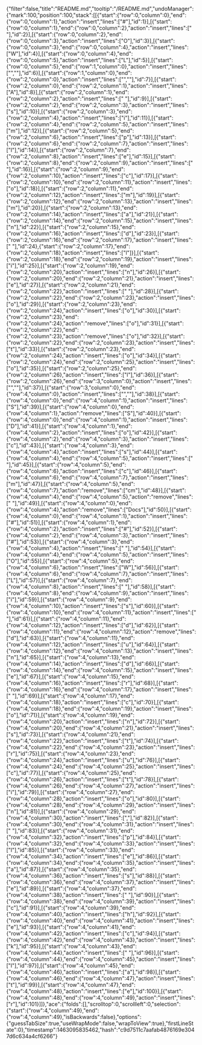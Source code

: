 {"filter":false,"title":"README.md","tooltip":"/README.md","undoManager":{"mark":100,"position":100,"stack":[[{"start":{"row":0,"column":0},"end":{"row":0,"column":1},"action":"insert","lines":["#"],"id":1}],[{"start":{"row":0,"column":1},"end":{"row":0,"column":2},"action":"insert","lines":[" "],"id":2}],[{"start":{"row":0,"column":2},"end":{"row":0,"column":3},"action":"insert","lines":["O"],"id":3}],[{"start":{"row":0,"column":3},"end":{"row":0,"column":4},"action":"insert","lines":["W"],"id":4}],[{"start":{"row":0,"column":4},"end":{"row":0,"column":5},"action":"insert","lines":["L"],"id":5}],[{"start":{"row":0,"column":5},"end":{"row":1,"column":0},"action":"insert","lines":["",""],"id":6}],[{"start":{"row":1,"column":0},"end":{"row":2,"column":0},"action":"insert","lines":["",""],"id":7}],[{"start":{"row":2,"column":0},"end":{"row":2,"column":1},"action":"insert","lines":["A"],"id":8}],[{"start":{"row":2,"column":1},"end":{"row":2,"column":2},"action":"insert","lines":[" "],"id":9}],[{"start":{"row":2,"column":2},"end":{"row":2,"column":3},"action":"insert","lines":["s"],"id":10}],[{"start":{"row":2,"column":3},"end":{"row":2,"column":4},"action":"insert","lines":["i"],"id":11}],[{"start":{"row":2,"column":4},"end":{"row":2,"column":5},"action":"insert","lines":["m"],"id":12}],[{"start":{"row":2,"column":5},"end":{"row":2,"column":6},"action":"insert","lines":["p"],"id":13}],[{"start":{"row":2,"column":6},"end":{"row":2,"column":7},"action":"insert","lines":["l"],"id":14}],[{"start":{"row":2,"column":7},"end":{"row":2,"column":8},"action":"insert","lines":["e"],"id":15}],[{"start":{"row":2,"column":8},"end":{"row":2,"column":9},"action":"insert","lines":[" "],"id":16}],[{"start":{"row":2,"column":9},"end":{"row":2,"column":10},"action":"insert","lines":["c"],"id":17}],[{"start":{"row":2,"column":10},"end":{"row":2,"column":11},"action":"insert","lines":["o"],"id":18}],[{"start":{"row":2,"column":11},"end":{"row":2,"column":12},"action":"insert","lines":["m"],"id":19}],[{"start":{"row":2,"column":12},"end":{"row":2,"column":13},"action":"insert","lines":["m"],"id":20}],[{"start":{"row":2,"column":13},"end":{"row":2,"column":14},"action":"insert","lines":["a"],"id":21}],[{"start":{"row":2,"column":14},"end":{"row":2,"column":15},"action":"insert","lines":["n"],"id":22}],[{"start":{"row":2,"column":15},"end":{"row":2,"column":16},"action":"insert","lines":["d"],"id":23}],[{"start":{"row":2,"column":16},"end":{"row":2,"column":17},"action":"insert","lines":[" "],"id":24},{"start":{"row":2,"column":17},"end":{"row":2,"column":18},"action":"insert","lines":["l"]}],[{"start":{"row":2,"column":18},"end":{"row":2,"column":19},"action":"insert","lines":["i"],"id":25}],[{"start":{"row":2,"column":19},"end":{"row":2,"column":20},"action":"insert","lines":["n"],"id":26}],[{"start":{"row":2,"column":20},"end":{"row":2,"column":21},"action":"insert","lines":["e"],"id":27}],[{"start":{"row":2,"column":21},"end":{"row":2,"column":22},"action":"insert","lines":[" "],"id":28}],[{"start":{"row":2,"column":22},"end":{"row":2,"column":23},"action":"insert","lines":["o"],"id":29}],[{"start":{"row":2,"column":23},"end":{"row":2,"column":24},"action":"insert","lines":["o"],"id":30}],[{"start":{"row":2,"column":23},"end":{"row":2,"column":24},"action":"remove","lines":["o"],"id":31}],[{"start":{"row":2,"column":22},"end":{"row":2,"column":23},"action":"remove","lines":["o"],"id":32}],[{"start":{"row":2,"column":22},"end":{"row":2,"column":23},"action":"insert","lines":["t"],"id":33}],[{"start":{"row":2,"column":23},"end":{"row":2,"column":24},"action":"insert","lines":["o"],"id":34}],[{"start":{"row":2,"column":24},"end":{"row":2,"column":25},"action":"insert","lines":["o"],"id":35}],[{"start":{"row":2,"column":25},"end":{"row":2,"column":26},"action":"insert","lines":["l"],"id":36}],[{"start":{"row":2,"column":26},"end":{"row":3,"column":0},"action":"insert","lines":["",""],"id":37}],[{"start":{"row":3,"column":0},"end":{"row":4,"column":0},"action":"insert","lines":["",""],"id":38}],[{"start":{"row":4,"column":0},"end":{"row":4,"column":1},"action":"insert","lines":["S"],"id":39}],[{"start":{"row":4,"column":0},"end":{"row":4,"column":1},"action":"remove","lines":["S"],"id":40}],[{"start":{"row":4,"column":0},"end":{"row":4,"column":1},"action":"insert","lines":["D"],"id":41}],[{"start":{"row":4,"column":1},"end":{"row":4,"column":2},"action":"insert","lines":["o"],"id":42}],[{"start":{"row":4,"column":2},"end":{"row":4,"column":3},"action":"insert","lines":["c"],"id":43}],[{"start":{"row":4,"column":3},"end":{"row":4,"column":4},"action":"insert","lines":["s"],"id":44}],[{"start":{"row":4,"column":4},"end":{"row":4,"column":5},"action":"insert","lines":[" "],"id":45}],[{"start":{"row":4,"column":5},"end":{"row":4,"column":6},"action":"insert","lines":["c"],"id":46}],[{"start":{"row":4,"column":6},"end":{"row":4,"column":7},"action":"insert","lines":["m"],"id":47}],[{"start":{"row":4,"column":5},"end":{"row":4,"column":7},"action":"remove","lines":["cm"],"id":48}],[{"start":{"row":4,"column":4},"end":{"row":4,"column":5},"action":"remove","lines":[" "],"id":49}],[{"start":{"row":4,"column":0},"end":{"row":4,"column":4},"action":"remove","lines":["Docs"],"id":50}],[{"start":{"row":4,"column":0},"end":{"row":4,"column":1},"action":"insert","lines":["#"],"id":51}],[{"start":{"row":4,"column":1},"end":{"row":4,"column":2},"action":"insert","lines":["#"],"id":52}],[{"start":{"row":4,"column":2},"end":{"row":4,"column":3},"action":"insert","lines":["#"],"id":53}],[{"start":{"row":4,"column":3},"end":{"row":4,"column":4},"action":"insert","lines":[" "],"id":54}],[{"start":{"row":4,"column":4},"end":{"row":4,"column":5},"action":"insert","lines":["O"],"id":55}],[{"start":{"row":4,"column":5},"end":{"row":4,"column":6},"action":"insert","lines":["W"],"id":56}],[{"start":{"row":4,"column":6},"end":{"row":4,"column":7},"action":"insert","lines":["L"],"id":57}],[{"start":{"row":4,"column":7},"end":{"row":4,"column":8},"action":"insert","lines":[" "],"id":58}],[{"start":{"row":4,"column":8},"end":{"row":4,"column":9},"action":"insert","lines":["i"],"id":59}],[{"start":{"row":4,"column":9},"end":{"row":4,"column":10},"action":"insert","lines":["s"],"id":60}],[{"start":{"row":4,"column":10},"end":{"row":4,"column":11},"action":"insert","lines":[" "],"id":61}],[{"start":{"row":4,"column":11},"end":{"row":4,"column":12},"action":"insert","lines":["d"],"id":62}],[{"start":{"row":4,"column":11},"end":{"row":4,"column":12},"action":"remove","lines":["d"],"id":63}],[{"start":{"row":4,"column":11},"end":{"row":4,"column":12},"action":"insert","lines":["u"],"id":64}],[{"start":{"row":4,"column":12},"end":{"row":4,"column":13},"action":"insert","lines":["n"],"id":65}],[{"start":{"row":4,"column":13},"end":{"row":4,"column":14},"action":"insert","lines":["d"],"id":66}],[{"start":{"row":4,"column":14},"end":{"row":4,"column":15},"action":"insert","lines":["e"],"id":67}],[{"start":{"row":4,"column":15},"end":{"row":4,"column":16},"action":"insert","lines":["r"],"id":68}],[{"start":{"row":4,"column":16},"end":{"row":4,"column":17},"action":"insert","lines":[" "],"id":69}],[{"start":{"row":4,"column":17},"end":{"row":4,"column":18},"action":"insert","lines":["c"],"id":70}],[{"start":{"row":4,"column":18},"end":{"row":4,"column":19},"action":"insert","lines":["o"],"id":71}],[{"start":{"row":4,"column":19},"end":{"row":4,"column":20},"action":"insert","lines":["n"],"id":72}],[{"start":{"row":4,"column":20},"end":{"row":4,"column":21},"action":"insert","lines":["s"],"id":73}],[{"start":{"row":4,"column":21},"end":{"row":4,"column":22},"action":"insert","lines":["t"],"id":74}],[{"start":{"row":4,"column":22},"end":{"row":4,"column":23},"action":"insert","lines":["r"],"id":75}],[{"start":{"row":4,"column":23},"end":{"row":4,"column":24},"action":"insert","lines":["u"],"id":76}],[{"start":{"row":4,"column":24},"end":{"row":4,"column":25},"action":"insert","lines":["c"],"id":77}],[{"start":{"row":4,"column":25},"end":{"row":4,"column":26},"action":"insert","lines":["t"],"id":78}],[{"start":{"row":4,"column":26},"end":{"row":4,"column":27},"action":"insert","lines":["i"],"id":79}],[{"start":{"row":4,"column":27},"end":{"row":4,"column":28},"action":"insert","lines":["o"],"id":80}],[{"start":{"row":4,"column":28},"end":{"row":4,"column":29},"action":"insert","lines":["n"],"id":81}],[{"start":{"row":4,"column":29},"end":{"row":4,"column":30},"action":"insert","lines":[","],"id":82}],[{"start":{"row":4,"column":30},"end":{"row":4,"column":31},"action":"insert","lines":[" "],"id":83}],[{"start":{"row":4,"column":31},"end":{"row":4,"column":32},"action":"insert","lines":["p"],"id":84}],[{"start":{"row":4,"column":32},"end":{"row":4,"column":33},"action":"insert","lines":["l"],"id":85}],[{"start":{"row":4,"column":33},"end":{"row":4,"column":34},"action":"insert","lines":["e"],"id":86}],[{"start":{"row":4,"column":34},"end":{"row":4,"column":35},"action":"insert","lines":["a"],"id":87}],[{"start":{"row":4,"column":35},"end":{"row":4,"column":36},"action":"insert","lines":["s"],"id":88}],[{"start":{"row":4,"column":36},"end":{"row":4,"column":37},"action":"insert","lines":["e"],"id":89}],[{"start":{"row":4,"column":37},"end":{"row":4,"column":38},"action":"insert","lines":[" "],"id":90}],[{"start":{"row":4,"column":38},"end":{"row":4,"column":39},"action":"insert","lines":["c"],"id":91}],[{"start":{"row":4,"column":39},"end":{"row":4,"column":40},"action":"insert","lines":["h"],"id":92}],[{"start":{"row":4,"column":40},"end":{"row":4,"column":41},"action":"insert","lines":["e"],"id":93}],[{"start":{"row":4,"column":41},"end":{"row":4,"column":42},"action":"insert","lines":["c"],"id":94}],[{"start":{"row":4,"column":42},"end":{"row":4,"column":43},"action":"insert","lines":["k"],"id":95}],[{"start":{"row":4,"column":43},"end":{"row":4,"column":44},"action":"insert","lines":[" "],"id":96}],[{"start":{"row":4,"column":44},"end":{"row":4,"column":45},"action":"insert","lines":["l"],"id":97}],[{"start":{"row":4,"column":45},"end":{"row":4,"column":46},"action":"insert","lines":["a"],"id":98}],[{"start":{"row":4,"column":46},"end":{"row":4,"column":47},"action":"insert","lines":["t"],"id":99}],[{"start":{"row":4,"column":47},"end":{"row":4,"column":48},"action":"insert","lines":["e"],"id":100}],[{"start":{"row":4,"column":48},"end":{"row":4,"column":49},"action":"insert","lines":["r"],"id":101}]]},"ace":{"folds":[],"scrolltop":0,"scrollleft":0,"selection":{"start":{"row":4,"column":49},"end":{"row":4,"column":49},"isBackwards":false},"options":{"guessTabSize":true,"useWrapMode":false,"wrapToView":true},"firstLineState":0},"timestamp":1463095835462,"hash":"c9d7511c7aafab4876169e3047d6c634a4cf6266"}